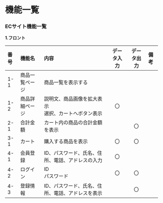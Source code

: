 # 機能一覧
### ECサイト機能一覧
**1.フロント**

|番号|機能名|内容|データ入力|データ出力|備考|
|:---|:---|:---|:---:|:----:|:---|
|1-1|商品一覧ページ|商品一覧を表示する||||
|1-2|商品詳細ページ|説明文、商品画像を拡大表示<br>選択、カートへボタン表示|〇|||
|2-1|合計金額|カート内の商品の合計金額を表示||〇||
|3-1|カート|購入する商品を表示|〇|〇||
|4-1|会員登録|ID、パスワード、氏名、住所、電話、アドレスの入力|〇|||
|4-2|ログイン|ID<br>パスワード|〇|〇||
|4-3|登録情報|ID、パスワード、氏名、住所、電話、アドレスを表示||〇||
